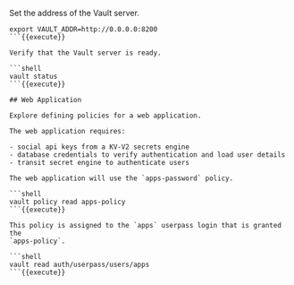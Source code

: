 Set the address of the Vault server.

```shell
export VAULT_ADDR=http://0.0.0.0:8200
```{{execute}}

Verify that the Vault server is ready.

```shell
vault status
```{{execute}}

## Web Application

Explore defining policies for a web application.

The web application requires:

- social api keys from a KV-V2 secrets engine
- database credentials to verify authentication and load user details
- transit secret engine to authenticate users

The web application will use the `apps-password` policy.

```shell
vault policy read apps-policy
```{{execute}}

This policy is assigned to the `apps` userpass login that is granted the
`apps-policy`.

```shell
vault read auth/userpass/users/apps
```{{execute}}
